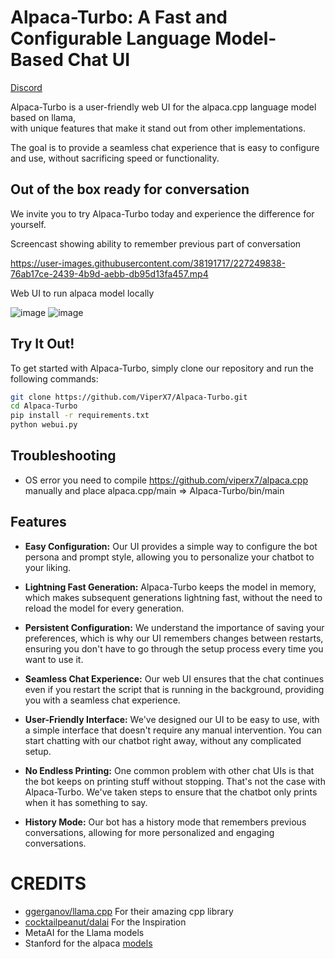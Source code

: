 # Alpaca-Turbo: A Fast and Configurable Language Model-Based Chat UI

[Discord](https://discord.gg/FEc4sn7U)

Alpaca-Turbo is a user-friendly web UI for the alpaca.cpp language model based on llama,  
with unique features that make it stand out from other implementations.

The goal is to provide a seamless chat experience that is easy to configure and use, without sacrificing speed or functionality.

## Out of the box ready for conversation

We invite you to try Alpaca-Turbo today and experience the difference for yourself.

Screencast showing ability to remember previous part of conversation  

https://user-images.githubusercontent.com/38191717/227249838-76ab17ce-2439-4b9d-aebb-db95d13fa457.mp4

Web UI to run alpaca model locally

![image](https://user-images.githubusercontent.com/38191717/227250115-165240e7-1e71-4f7b-afe4-ec0691a68466.png)
![image](https://user-images.githubusercontent.com/38191717/227250289-6f4c0697-4367-4bce-a9a1-94e47433717a.png)



## Try It Out!

To get started with Alpaca-Turbo, simply clone our repository and run the following commands:

```bash
git clone https://github.com/ViperX7/Alpaca-Turbo.git
cd Alpaca-Turbo
pip install -r requirements.txt
python webui.py
```
## Troubleshooting 
- OS error
  you need to compile https://github.com/viperx7/alpaca.cpp
  manually and place alpaca.cpp/main => Alpaca-Turbo/bin/main



## Features

- **Easy Configuration:** Our UI provides a simple way to configure the bot persona and prompt style, allowing you to personalize your chatbot to your liking.




- **Lightning Fast Generation:** Alpaca-Turbo keeps the model in memory, which makes subsequent generations lightning fast, without the need to reload the model for every generation.
- **Persistent Configuration:** We understand the importance of saving your preferences, which is why our UI remembers changes between restarts, ensuring you don't have to go through the setup process every time you want to use it.
- **Seamless Chat Experience:** Our web UI ensures that the chat continues even if you restart the script that is running in the background, providing you with a seamless chat experience.
- **User-Friendly Interface:** We've designed our UI to be easy to use, with a simple interface that doesn't require any manual intervention. You can start chatting with our chatbot right away, without any complicated setup.
- **No Endless Printing:** One common problem with other chat UIs is that the bot keeps on printing stuff without stopping. That's not the case with Alpaca-Turbo. We've taken steps to ensure that the chatbot only prints when it has something to say.
- **History Mode:** Our bot has a history mode that remembers previous conversations, allowing for more personalized and engaging conversations.


# CREDITS

- [ggerganov/llama.cpp](https//github.com/ggerganov/llama.cpp) For their amazing cpp library
- [cocktailpeanut/dalai](https://github.com/cocktailpeanut/dalai) For the Inspiration
- MetaAI for the Llama models
- Stanford for the alpaca [models](https://github.com/tatsu-lab/stanford_alpaca) 






